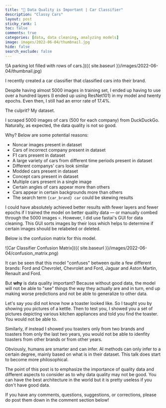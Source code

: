 ```yaml
---
title: "📌 Data Quality is Important | Car Classifier"
description: "Classy Cars"
layout: post
sticky_rank: 1
toc: false
comments: true
categories: [data, data cleaning, analyzing models]
image: images/2022-06-04/thumbnail.jpg
hide: false
search_exclude: false
---
```

![A parking lot filled with rows of cars.]({{ site.baseurl }}/images/2022-06-04/thumbnail.jpg)

I recently created a car classifier that classified cars into their brand.

Despite having almost 5000 images in training set, I ended up having to use 
over a hundred layers (I ended up using ResNet101) in my model and twenty 
epochs. Even then, I still had an error rate of 17.4%.

The culprit? My dataset.

I scraped 5000 images of cars (500 for each company) from DuckDuckGo. 
Naturally, as expected, the data quality is not so good.

Why? Below are some potential reasons:
- Noncar images present in dataset
- Cars of incorrect company present in dataset
- F1 cars present in dataset
- A large variety of cars from different time periods present in dataset
- Different companys' cars look similar
- Modded cars present in dataset
- Concept cars present in dataset
- Multiple cars present in a single image
- Certain angles of cars appear more than others
- Cars appear in certain backgrounds more than others
- The search term `{car_brand} car` could be skewing results

I could have absolutely achieved better results with fewer layers and fewer 
epochs if I trained the model on better quality data — or manually combed 
through the 5000 images 💀. However, I did use fastai's GUI for data cleaning.
This GUI sorts images by their loss which helps to determine if certain 
images should be relabeled or deleted.

Below is the confusion matrix for this model.

![Car Classifier Confusion Matrix]({{ site.baseurl }}/images/2022-06-04/confusion_matrix.png)

It can be seen that this model "confuses" between quite a few different 
brands: Ford and Chevrolet, Chevrolet and Ford, Jaguar and Aston Martin, 
Renault and Ford.

But **why** is data quality important? Because without good data, the model 
will not be able to "see" things the way they actually are and in turn, end 
up making worse predictions and not be able to generalize to other data.

Let's say you did not know how a toaster looked like. So I taught you by 
showing you pictures of a kettle. Then to test you, I showed you a set of 
pictures depicting various kitchen appliances and told you find the toaster. 
You would not be able to. 

Similarly, if instead I showed you toasters only 
from two brands and toasters from only the last two years, you would not be 
able to idenfity toasters from other brands or from other years.

Obviously, humans are smarter and can infer. AI methods can only infer to a 
certain degree, mainly based on what is in their dataset. This talk does 
start to become more philosophical.

The point of this post is to emphasize the importance of quality data and 
different aspects to consider as to why data quality may not be good. You 
can have the best architecture in the world but it is pretty useless if you 
don't have good data.

If you have any comments, questions, suggestions, or corrections, please do 
post them down in the comment section below!